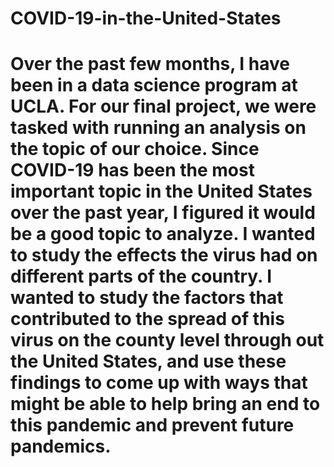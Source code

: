 # COVID-19-in-the-United-States

# Over the past few months, I have been in a data science program at UCLA. For our final project, we were tasked with running an analysis on the topic of our choice. Since COVID-19 has been the most important topic in the United States over the past year, I figured it would be a good topic to analyze. I wanted to study the effects the virus had on different parts of the country. I wanted to study the factors that contributed to the spread of this virus on the county level through out the United States, and use these findings to come up with ways that might be able to help bring an end to this pandemic and prevent future pandemics.
